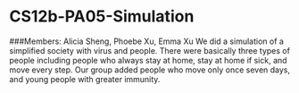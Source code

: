 # CS12b-PA05-Simulation
###Members: Alicia Sheng, Phoebe Xu, Emma Xu
We did a simulation of a simplified society with virus and people.
There were basically three types of people including people who always stay at home, stay at home if sick, and move every step. Our group added people who move only once seven days, and young people with greater immunity.
